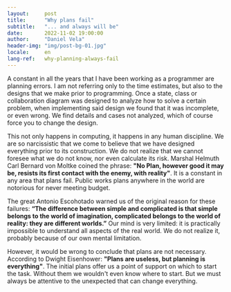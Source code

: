 ```yaml
---
layout:     post
title:      "Why plans fail"
subtitle:   "... and always will be"
date:       2022-11-02 19:00:00
author:     "Daniel Vela"
header-img: "img/post-bg-01.jpg"
locale:     en
lang-ref:   why-planning-always-fail
---
```


A constant in all the years that I have been working as a programmer are planning errors. I am not referring only to the time estimates, but also to the designs that we make prior to programming. Once a state, class or collaboration diagram was designed to analyze how to solve a certain problem, when implementing said design we found that it was incomplete, or even wrong. We find details and cases not analyzed, which of course force you to change the design.

This not only happens in computing, it happens in any human discipline. We are so narcissistic that we come to believe that we have designed everything prior to its construction. We do not realize that we cannot foresee what we do not know, nor even calculate its risk. Marshal Helmuth Carl Bernard von Moltke coined the phrase: **"No Plan, however good it may be, resists its first contact with the enemy, with reality"**. It is a constant in any area that plans fail. Public works plans anywhere in the world are notorious for never meeting budget.

The great Antonio Escohotado warned us of the original reason for these failures: **“The difference between simple and complicated is that simple belongs to the world of imagination, complicated belongs to the world of reality: they are different worlds.”** Our mind is very limited: it is practically impossible to understand all aspects of the real world. We do not realize it, probably because of our own mental limitation.

However, it would be wrong to conclude that plans are not necessary. According to Dwight Eisenhower: **"Plans are useless, but planning is everything"**. The initial plans offer us a point of support on which to start the task. Without them we wouldn't even know where to start. But we must always be attentive to the unexpected that can change everything.
